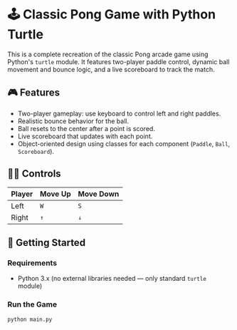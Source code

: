# 🕹️ Classic Pong Game with Python Turtle

This is a complete recreation of the classic Pong arcade game using Python's `turtle` module. It features two-player paddle control, dynamic ball movement and bounce logic, and a live scoreboard to track the match.

## 🎮 Features

- Two-player gameplay: use keyboard to control left and right paddles.
- Realistic bounce behavior for the ball.
- Ball resets to the center after a point is scored.
- Live scoreboard that updates with each point.
- Object-oriented design using classes for each component (`Paddle`, `Ball`, `Scoreboard`).

## 🧑‍💻 Controls

| Player | Move Up | Move Down |
|--------|---------|-----------|
| Left   | `W`     | `S`       |
| Right  | `↑`     | `↓`       |

## 🚀 Getting Started

### Requirements

- Python 3.x (no external libraries needed — only standard `turtle` module)

### Run the Game

```bash
python main.py
